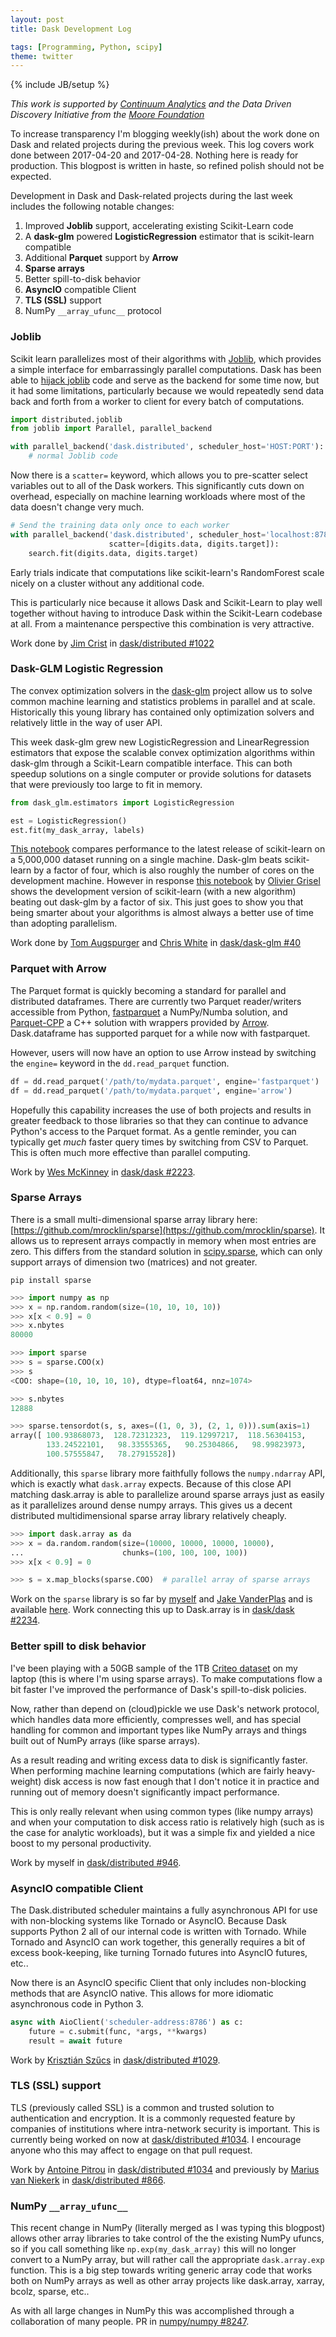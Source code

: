 ```yaml
---
layout: post
title: Dask Development Log

tags: [Programming, Python, scipy]
theme: twitter
---
```

{% include JB/setup %}

*This work is supported by [Continuum Analytics](http://continuum.io) and the
Data Driven Discovery Initiative from the [Moore
Foundation](https://www.moore.org/)*

To increase transparency I'm blogging weekly(ish) about the work done on Dask
and related projects during the previous week.  This log covers work done
between 2017-04-20 and 2017-04-28.  Nothing here is ready for production.  This
blogpost is written in haste, so refined polish should not be expected.

Development in Dask and Dask-related projects during the last week includes the
following notable changes:

1.  Improved **Joblib** support, accelerating existing Scikit-Learn code
2.  A **dask-glm** powered **LogisticRegression** estimator that is scikit-learn
    compatible
3.  Additional **Parquet** support by **Arrow**
4.  **Sparse arrays**
5.  Better spill-to-disk behavior
6.  **AsyncIO** compatible Client
7.  **TLS (SSL)** support
8.  NumPy `__array_ufunc__` protocol

### Joblib

Scikit learn parallelizes most of their algorithms with
[Joblib](https://pythonhosted.org/joblib/), which provides a simple interface
for embarrassingly parallel computations.  Dask has been able to [hijack
joblib](http://distributed.readthedocs.io/en/latest/joblib.html) code and
serve as the backend for some time now, but it had some limitations,
particularly because we would repeatedly send data back and forth from a
worker to client for every batch of computations.

```python
import distributed.joblib
from joblib import Parallel, parallel_backend

with parallel_backend('dask.distributed', scheduler_host='HOST:PORT'):
    # normal Joblib code
```

Now there is a `scatter=` keyword, which allows you to pre-scatter select
variables out to all of the Dask workers.  This significantly cuts down on
overhead, especially on machine learning workloads where most of the data
doesn't change very much.

```python
# Send the training data only once to each worker
with parallel_backend('dask.distributed', scheduler_host='localhost:8786',
                      scatter=[digits.data, digits.target]):
    search.fit(digits.data, digits.target)
```

Early trials indicate that computations like scikit-learn's RandomForest scale
nicely on a cluster without any additional code.

This is particularly nice because it allows Dask and Scikit-Learn to play well
together without having to introduce Dask within the Scikit-Learn codebase at
all.  From a maintenance perspective this combination is very attractive.

Work done by [Jim Crist](http://jcrist.github.io/) in [dask/distributed #1022](https://github.com/dask/distributed/pull/1022)


### Dask-GLM Logistic Regression

The convex optimization solvers in the
[dask-glm](https://github.com/dask/dask-glm) project allow us to solve common
machine learning and statistics problems in parallel and at scale.
Historically this young library has contained only optimization solvers and
relatively little in the way of user API.

This week dask-glm grew new LogisticRegression and LinearRegression estimators
that expose the scalable convex optimization algorithms within dask-glm through
a Scikit-Learn compatible interface.  This can both speedup solutions on a
single computer or provide solutions for datasets that were previously too
large to fit in memory.

```python
from dask_glm.estimators import LogisticRegression

est = LogisticRegression()
est.fit(my_dask_array, labels)
```

[This notebook](http://nbviewer.jupyter.org/gist/anonymous/15742155693794ddd31ea85b654cbc7e)
compares performance to the latest release of scikit-learn on a 5,000,000
dataset running on a single machine.  Dask-glm beats scikit-learn by a factor
of four, which is also roughly the number of cores on the development machine.
However in response [this
notebook](http://nbviewer.jupyter.org/gist/ogrisel/5f2d31bc5e7df852b4ca63f5f6049f42)
by [Olivier Grisel](http://ogrisel.com/) shows the development version of
scikit-learn (with a new algorithm) beating out dask-glm by a factor of six.
This just goes to show you that being smarter about your algorithms is almost
always a better use of time than adopting parallelism.

Work done by [Tom Augspurger](https://tomaugspurger.github.io/) and [Chris
White](https://github.com/moody-marlin/) in
[dask/dask-glm #40](https://github.com/dask/dask-glm/pull/40)


### Parquet with Arrow

The Parquet format is quickly becoming a standard for parallel and distributed
dataframes.  There are currently two Parquet reader/writers accessible from
Python, [fastparquet](http://fastparquet.readthedocs.io/en/latest/) a
NumPy/Numba solution, and [Parquet-CPP](https://github.com/apache/parquet-cpp) a
C++ solution with wrappers provided by [Arrow](https://arrow.apache.org/).
Dask.dataframe has supported parquet for a while now with fastparquet.

However, users will now have an option to use Arrow instead by switching the
`engine=` keyword in the `dd.read_parquet` function.

```python
df = dd.read_parquet('/path/to/mydata.parquet', engine='fastparquet')
df = dd.read_parquet('/path/to/mydata.parquet', engine='arrow')
```

Hopefully this capability increases the use of both projects and results in
greater feedback to those libraries so that they can continue to advance
Python's access to the Parquet format.  As a gentle reminder, you can typically
get *much* faster query times by switching from CSV to Parquet.  This is often
much more effective than parallel computing.


Work by [Wes McKinney](http://wesmckinney.com/) in [dask/dask
#2223](https://github.com/dask/dask/pull/2223).


### Sparse Arrays

There is a small multi-dimensional sparse array library here:
[https://github.com/mrocklin/sparse](https://github.com/mrocklin/sparse).  It
allows us to represent arrays compactly in memory when most entries are zero.
This differs from the standard solution in
[scipy.sparse](https://docs.scipy.org/doc/scipy-0.19.0/reference/sparse.html),
which can only support arrays of dimension two (matrices) and not greater.

    pip install sparse

```python
>>> import numpy as np
>>> x = np.random.random(size=(10, 10, 10, 10))
>>> x[x < 0.9] = 0
>>> x.nbytes
80000

>>> import sparse
>>> s = sparse.COO(x)
>>> s
<COO: shape=(10, 10, 10, 10), dtype=float64, nnz=1074>

>>> s.nbytes
12888

>>> sparse.tensordot(s, s, axes=((1, 0, 3), (2, 1, 0))).sum(axis=1)
array([ 100.93868073,  128.72312323,  119.12997217,  118.56304153,
        133.24522101,   98.33555365,   90.25304866,   98.99823973,
        100.57555847,   78.27915528])
```

Additionally, this `sparse` library more faithfully follows the `numpy.ndarray`
API, which is exactly what `dask.array` expects.  Because of this close API
matching dask.array is able to parallelize around sparse arrays just as easily
as it parallelizes around dense numpy arrays.  This gives us a decent
distributed multidimensional sparse array library relatively cheaply.

```python
>>> import dask.array as da
>>> x = da.random.random(size=(10000, 10000, 10000, 10000),
...                      chunks=(100, 100, 100, 100))
>>> x[x < 0.9] = 0

>>> s = x.map_blocks(sparse.COO)  # parallel array of sparse arrays
```

Work on the `sparse` library is so far by [myself](http://matthewrocklin.com/)
and [Jake VanderPlas](https://staff.washington.edu/jakevdp/) and is available
[here](https://github.com/mrocklin/sparse).  Work connecting this up to
Dask.array is in [dask/dask #2234](http://matthewrocklin.com/).


### Better spill to disk behavior

I've been playing with a 50GB sample of the 1TB [Criteo
dataset](http://labs.criteo.com/2013/12/download-terabyte-click-logs-2/) on my
laptop (this is where I'm using sparse arrays).  To make computations flow a
bit faster I've improved the performance of Dask's spill-to-disk policies.

Now, rather than depend on (cloud)pickle we use Dask's network protocol, which
handles data more efficiently, compresses well, and has special handling for
common and important types like NumPy arrays and things built out of NumPy
arrays (like sparse arrays).

As a result reading and writing excess data to disk is significantly faster.
When performing machine learning computations (which are fairly heavy-weight)
disk access is now fast enough that I don't notice it in practice and running
out of memory doesn't significantly impact performance.

This is only really relevant when using common types (like numpy arrays) and
when your computation to disk access ratio is relatively high (such as is the
case for analytic workloads), but it was a simple fix and yielded a nice boost
to my personal productivity.

Work by myself in [dask/distributed #946](https://github.com/dask/distributed/pull/946).


### AsyncIO compatible Client

The Dask.distributed scheduler maintains a fully asynchronous API for use with
non-blocking systems like Tornado or AsyncIO.  Because Dask supports Python 2
all of our internal code is written with Tornado.  While Tornado and AsyncIO
can work together, this generally requires a bit of excess book-keeping, like
turning Tornado futures into AsyncIO futures, etc..

Now there is an AsyncIO specific Client that only includes non-blocking methods
that are AsyncIO native.  This allows for more idiomatic asynchronous code in
Python 3.

```python
async with AioClient('scheduler-address:8786') as c:
    future = c.submit(func, *args, **kwargs)
    result = await future
```

Work by [Krisztián Szűcs](https://github.com/kszucs) in [dask/distributed
#1029](https://github.com/dask/distributed/pull/1029).


### TLS (SSL) support

TLS (previously called SSL) is a common and trusted solution to authentication
and encryption.  It is a commonly requested feature by companies of
institutions where intra-network security is important.  This is currently
being worked on now at [dask/distributed
#1034](https://github.com/dask/distributed/pull/1034).  I encourage anyone who
this may affect to engage on that pull request.

Work by [Antoine Pitrou](https://github.com/pitrou) in [dask/distributed
#1034](https://github.com/dask/distributed/pull/1034) and previously by [Marius
van Niekerk](https://github.com/mariusvniekerk) in [dask/distributed
#866](https://github.com/dask/distributed/pull/866).


### NumPy `__array_ufunc__`

This recent change in NumPy (literally merged as I was typing this blogpost)
allows other array libraries to take control of the the existing NumPy ufuncs,
so if you call something like `np.exp(my_dask_array)` this will no longer
convert to a NumPy array, but will rather call the appropriate
`dask.array.exp` function.  This is a big step towards writing generic array
code that works both on NumPy arrays as well as other array projects like
dask.array, xarray, bcolz, sparse, etc..

As with all large changes in NumPy this was accomplished through a
collaboration of many people.  PR in [numpy/numpy #8247](https://github.com/numpy/numpy/pull/8247).
